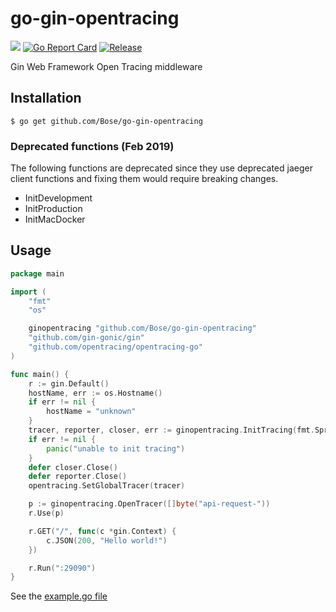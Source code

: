 # go-gin-opentracing
[![](https://godoc.org/github.com/Bose/go-gin-opentracing?status.svg)](https://godoc.org/github.com/Bose/go-gin-opentracing) 
[![Go Report Card](https://goreportcard.com/badge/github.com/Bose/go-gin-opentracing)](https://goreportcard.com/report/github.com/Bose/go-gin-opentracing)
[![Release](https://img.shields.io/github/release/Bose/go-gin-opentracing.svg?style=flat-square)](https://Bose/go-gin-opentracing/releases) 

Gin Web Framework Open Tracing middleware

## Installation

`$ go get github.com/Bose/go-gin-opentracing`

### Deprecated functions (Feb 2019)
The following functions are deprecated since they use deprecated jaeger client functions and fixing them would require breaking changes.  

- InitDevelopment
- InitProduction
- InitMacDocker

## Usage

```go
package main

import (
	"fmt"
	"os"

	ginopentracing "github.com/Bose/go-gin-opentracing"
	"github.com/gin-gonic/gin"
	"github.com/opentracing/opentracing-go"
)

func main() {
	r := gin.Default()
	hostName, err := os.Hostname()
	if err != nil {
		hostName = "unknown"
	}
	tracer, reporter, closer, err := ginopentracing.InitTracing(fmt.Sprintf("go-gin-opentracing-example::%s", hostName), "localhost:5775", ginopentracing.WithEnableInfoLog(true))
	if err != nil {
		panic("unable to init tracing")
	}
	defer closer.Close()
	defer reporter.Close()
	opentracing.SetGlobalTracer(tracer)

	p := ginopentracing.OpenTracer([]byte("api-request-"))
	r.Use(p)

	r.GET("/", func(c *gin.Context) {
		c.JSON(200, "Hello world!")
	})

	r.Run(":29090")
}

```

See the [example.go file](https://github.com/github.com/Bose/go-gin-opentracing/blob/master/example/example.go)

